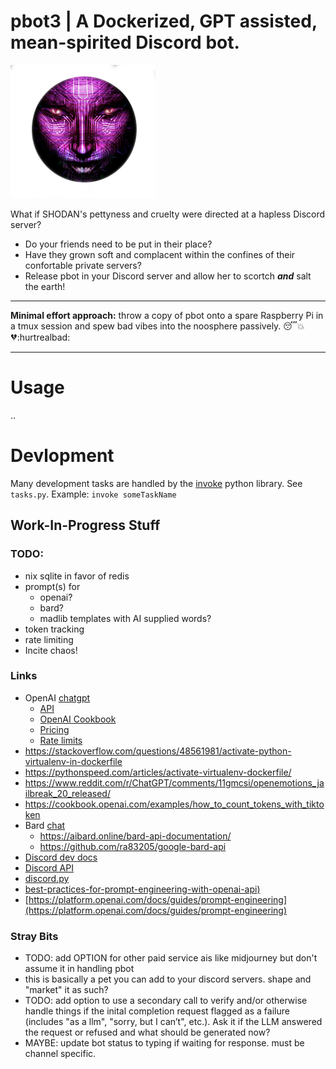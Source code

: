 # pbot3 | A Dockerized, GPT assisted, mean-spirited Discord bot. 

![](docs/assets/img/shodan_transparent.png)

What if SHODAN's pettyness and cruelty were directed at a hapless Discord server?

- Do your friends need to be put in their place?
- Have they grown soft and complacent within the confines of their confortable private servers?
- Release pbot in your Discord server and allow her to scortch ***and*** salt the earth!

-----

**Minimal effort approach:** throw a copy of pbot onto a spare Raspberry Pi in a tmux session and spew bad vibes into the noosphere passively. :sleeping::boom::broken_heart::hurtrealbad:
<br>

-----

# Usage

..

# Devlopment

Many development tasks are handled by the [invoke](https://docs.pyinvoke.org/en/stable/) python library. See `tasks.py`. 
Example: `invoke someTaskName`



## Work-In-Progress Stuff

### TODO:

- nix sqlite in favor of redis
- prompt(s) for 
  - openai?
  - bard?
  - madlib templates with AI supplied words?
- token tracking
- rate limiting
- Incite chaos!

### Links

- OpenAI [chatgpt](https://chat.openai.com/)
  - [API](https://platform.openai.com/docs/overview)
  - [OpenAI Cookbook](https://cookbook.openai.com/)
  - [Pricing](https://openai.com/pricing)
  - [Rate limits](https://platform.openai.com/docs/guides/rate-limits/?context=tier-free)
- https://stackoverflow.com/questions/48561981/activate-python-virtualenv-in-dockerfile
- https://pythonspeed.com/articles/activate-virtualenv-dockerfile/
- https://www.reddit.com/r/ChatGPT/comments/11gmcsi/openemotions_jailbreak_20_released/
- https://cookbook.openai.com/examples/how_to_count_tokens_with_tiktoken
- Bard [chat](https://bard.google.com/chat)
    - https://aibard.online/bard-api-documentation/
    - https://github.com/ra83205/google-bard-api
- [Discord dev docs](https://discord.com/developers/applications)
- [Discord API](https://discordpy.readthedocs.io/en/stable/api.html#message)
- [discord.py](https://discordpy.readthedocs.io/en/stable/api.html)
- [best-practices-for-prompt-engineering-with-openai-api)](https://help.openai.com/en/articles/6654000-best-practices-for-prompt-engineering-with-openai-api)
- [https://platform.openai.com/docs/guides/prompt-engineering](https://platform.openai.com/docs/guides/prompt-engineering)

### Stray Bits
- TODO: add OPTION for other paid service ais like midjourney but don't assume it in handling pbot
- this is basically a pet you can add to your discord servers. shape and "market" it as such?
- TODO: add option to use a secondary call to verify and/or otherwise handle things if the inital completion request flagged as a failure (includes "as a llm", "sorry, but I can’t", etc.). Ask it if the LLM answered the request or refused and what should be generated now?
- MAYBE: update bot status to typing if waiting for response. must be channel specific.
